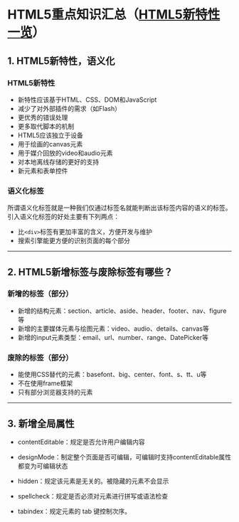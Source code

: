 # HTML5重点知识汇总（[HTML5新特性一览](http://www.cnblogs.com/star91/p/5659134.html)）

## 1. HTML5新特性，语义化

### HTML5新特性

- 新特性应该基于HTML、CSS、DOM和JavaScript
- 减少了对外部插件的需求（如Flash）
- 更优秀的错误处理
- 更多取代脚本的机制
- HTML5应该独立于设备
- 用于绘画的canvas元素
- 用于媒介回放的video和audio元素
- 对本地离线存储的更好的支持
- 新元素和表单控件

### 语义化标签

所谓语义化标签就是一种我们仅通过标签名就能判断出该标签内容的语义的标签。引入语义化标签的好处主要有下列两点：

- 比`<div>`标签有更加丰富的含义，方便开发与维护
- 搜索引擎能更方便的识别页面的每个部分

---

## 2. HTML5新增标签与废除标签有哪些？

### 新增的标签（部分）

- 新增的结构元素：section、article、aside、header、footer、nav、figure等
- 新增的主要媒体元素与绘图元素：video、audio、details、canvas等
- 新增的input元素类型：email、url、number、range、DatePicker等

### 废除的标签（部分）

- 能使用CSS替代的元素：basefont、big、center、font、s、tt、u等
- 不在使用frame框架
- 只有部分浏览器支持的元素

---

## 3. 新增全局属性

- contentEditable：规定是否允许用户编辑内容

- designMode：制定整个页面是否可编辑，可编辑时支持contentEditable属性都变为可编辑状态

- hidden：规定该元素是无关的。被隐藏的元素不会显示

- spellcheck：规定是否必须对元素进行拼写或语法检查

- tabindex：规定元素的 tab 键控制次序。

  ​